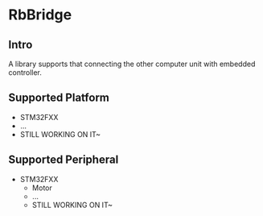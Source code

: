 # RbBridge

## Intro

A library supports that connecting the other computer unit with embedded controller.

## Supported Platform

- STM32FXX
- ...
- STILL WORKING ON IT~

## Supported Peripheral

- STM32FXX
  - Motor
  - ...
  - STILL WORKING ON IT~